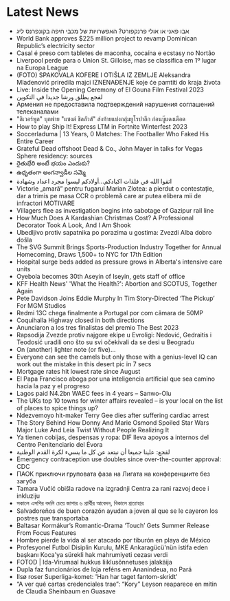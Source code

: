 # Latest News
-  אבו פאני או אולי פרנקפורט? האפשרויות של מכבי חיפה בקונפרנס ליג
-  World Bank approves $225 million project to revamp Dominican Republic’s electricity sector
-  Casal é preso com tabletes de maconha, cocaína e ecstasy no Nortão
-  Liverpool perde para o Union St. Gilloise, mas se classifica em 1º lugar na Europa League
-  (FOTO) SPAKOVALA KOFERE I OTIŠLA IZ ZEMLJE Aleksandra Mladenović priredila majci IZNENAĐENJE koje će pamtiti do kraja života
-  Live: Inside the Opening Ceremony of El Gouna Film Festival 2023
-  لقجع يطلق ورشا جديدا في التكوين
-  Армения не предоставила подтверждений нарушения соглашений телеканалами
-  "ลิเวอร์พูล" บุกพ่าย "แซงต์ ชิลลัวส์" ส่งท้ายแบ่งกลุ่มยูโรปาลีก ก่อนบู๊แดงเดือด
-  How to play Ship It! Express LTM in Fortnite Winterfest 2023
-  Soccerladuma | 13 Years, 0 Matches: The Footballer Who Faked His Entire Career
-  Grateful Dead offshoot Dead & Co., John Mayer in talks for Vegas Sphere residency: sources
-  రైతుభేరి అంటే భయం ఎందుకు?
-  ఉధృతంగా అంగన్వాడీల సమ్మె
-  اتقوا الله في فلذات اكبادكم…أولادكم ليسوا مجرد اعداد وشهادة
-  Victorie „amară” pentru fugarul Marian Zlotea: a pierdut o contestație, dar a trimis pe masa CCR o problemă care ar putea elibera mii de infractori MOTIVARE
-  Villagers flee as investigation begins into sabotage of Gazipur rail line
-  How Much Does A Kardashian Christmas Cost? A Professional Decorator Took A Look, And I Am Shook
-  Ubedljivo protiv sapatnika po porazima u gostima: Zvezdi Alba dobro došla
-  The SVG Summit Brings Sports-Production Industry Together for Annual Homecoming, Draws 1,500+ to NYC for 17th Edition
-  Hospital surge beds added as pressure grows in Alberta's intensive care units
-  Oyebola becomes 30th Aseyin of Iseyin, gets staff of office
-  KFF Health News' 'What the Health?': Abortion and SCOTUS, Together Again
-  Pete Davidson Joins Eddie Murphy In Tim Story-Directed ‘The Pickup’ For MGM Studios
-  Redmi 13C chega finalmente a Portugal por com câmara de 50MP
-  Coquihalla Highway closed in both directions
-  Anunciaron a los tres finalistas del premio The Best 2023
-  Rapsodija Zvezde protiv najgore ekipe u Evroligi: Nedović, Gedraitis i Teodosić uradili ono što su svi očekivali da se desi u Beogradu
-  On (another) lighter note (or five)…
-  Everyone can see the camels but only those with a genius-level IQ can work out the mistake in this desert pic in 7 secs
-  Mortgage rates hit lowest rate since August
-  El Papa Francisco aboga por una inteligencia artificial que sea camino hacia la paz y el progreso
-  Lagos paid N4.2bn WAEC fees in 4 years – Sanwo-Olu
-  The UKs top 10 towns for winter affairs revealed – is your local on the list of places to spice things up?
-  Ndezvemoyo hit-maker Terry Gee dies after suffering cardiac arrest
-  The Story Behind How Donny And Marie Osmond Spoiled Star Wars Major Luke And Leia Twist Without People Realizing It
-  Ya tienen cobijas, despensas y ropa: DIF lleva apoyos a internos del Centro Penitenciario del Évora
-  لقجع: علينا جميعا أن نبتعد عن كل ما يسيء لكرة القدم الوطنية
-  Emergency contraception use doubles since over-the-counter approval: CDC
-  ПАОК приключи груповата фаза на Лигата на конференциите без загуба
-  Tamara Vučić obišla radove na izgradnji Centra za rani razvoj dece i inkluziju
-  সকালে এসপির বদলি চেয়ে জাপার ৬ প্রার্থীর আবেদন, বিকালে প্রত্যাহার
-  Salvadoreños de buen corazón ayudan a joven al que se le cayeron los postres que transportaba
-  Baltasar Kormákur’s Romantic-Drama ‘Touch’ Gets Summer Release From Focus Features
-  Hombre pierde la vida al ser atacado por tiburón en playa de México
-  Profesyonel Futbol Disiplin Kurulu, MKE Ankaragücü'nün istifa eden başkanı Koca'ya sürekli hak mahrumiyeti cezası verdi
-  FOTOD | Ida-Virumaal hukkus liiklusõnnetuses jalakäija
-  Dupla faz funcionários de loja reféns em Ananindeua, no Pará
-  Ilsø roser Superliga-komet: 'Han har taget fantom-skridt'
-  “A ver qué cartas credenciales trae”: “Kory” Leyson reaparece en mitin de Claudia Sheinbaum en Guasave

